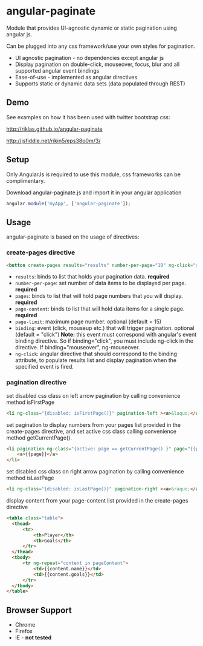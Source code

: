 # angular-paginate


Module that provides UI-agnostic dynamic or static pagination using angular js.


Can be plugged into any css framework/use your own styles for pagination.

- UI agnostic pagination - no dependencies except angular js
- Display pagination on double-click, mouseover, focus, blur and all supported angular event bindings
- Ease-of-use - implemented as angular directives
- Supports static or dynamic data sets (data populated through REST)


## Demo
See examples on how it has been used with twitter bootstrap css:

http://riklas.github.io/angular-paginate

http://jsfiddle.net/rikin5/eps38o0m/3/

## Setup

Only AngularJs is required to use this module, css frameworks can be complimentary.

Download angular-paginate.js and import it in your angular application

```javascript
angular.module('myApp', ['angular-paginate']);
```
## Usage
angular-paginate is based on the usage of directives:

### create-pages directive

```html
<button create-pages results="results" number-per-page="10" ng-click="getResults();showPaginate=true" pages="pages" page-content="pageContent" page-limit="15" binding="mouseup">Paginate!</button>
```

* ```results```:  binds to list that holds your pagination data. **required**
* ```number-per-page```:  set number of data items to be displayed per page. **required**
* ```pages```: binds to list that will hold page numbers that you will display. **required**
* ```page-content```: binds to list that will hold data items for a single page. **required**
* ```page-limit```: maximum page number. optional (default = 15)
* ```binding```: event (click, mouseup etc.) that will trigger pagination. optional (default = "click")
                 **Note:** this event must correspond with angular's event binding directive. So if binding="click", you must                     include ng-click in the directive. If binding="mouseover", ng-mouseover.
* ```ng-click```: angular directive that should correspond to the binding attribute, to populate results list and display pagination when the specified event is fired.


### pagination directive

set disabled css class on left arrow pagination by calling convenience method isFirstPage
```html
<li ng-class="{disabled: isFirstPage()}" pagination-left ><a>&laquo;</a></li>
```

set pagination to display numbers from your pages list provided in the create-pages directive, and set active css class calling convenience method getCurrentPage().
```html
<li pagination ng-class="{active: page == getCurrentPage() }" page="{{page}}" ng-repeat="page in pages">
    <a>{{page}}</a>
</li>
```

set disabled css class on right arrow pagination by calling convenience method isLastPage
```html
<li ng-class="{disabled: isLastPage()}" pagination-right ><a>&raquo;</a></li>
```

display content from your page-content list provided in the create-pages directive
```html
<table class="table">
  <thead>
      <tr>
          <th>Player</th>
          <th>Goals</th>
      </tr>
  </thead>
  <tbody>
      <tr ng-repeat="content in pageContent">
          <td>{{content.name}}</td>
          <td>{{content.goals}}</td>
      </tr>
  </tbody>
</table>
```


## Browser Support
* Chrome
* Firefox
* IE - **not tested**

